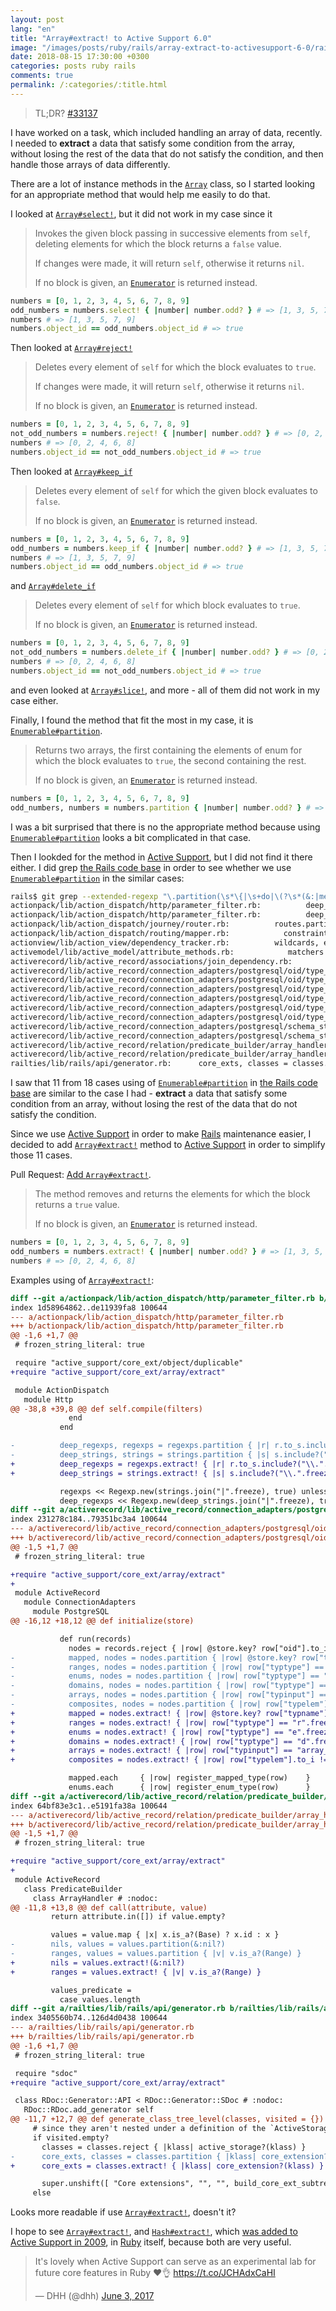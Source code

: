 ```yaml
---
layout: post
lang: "en"
title: "Array#extract! to Active Support 6.0"
image: "/images/posts/ruby/rails/array-extract-to-activesupport-6-0/rails460x460.png"
date: 2018-08-15 17:30:00 +0300
categories: posts ruby rails
comments: true
permalink: /:categories/:title.html
---
```


> TL;DR? [#33137](https://github.com/rails/rails/pull/33137)

I have worked on a task, which included handling an array of data, recently.
I needed to **extract** a data that satisfy some condition from the array, without losing the rest of the data that do not satisfy the condition, and then handle those arrays of data differently.

There are a lot of instance methods in the [`Array`](http://ruby-doc.org/core-2.5.1/Array.html) class, so I started looking for an appropriate method that would help me easily to do that.

I looked at [`Array#select!`](http://ruby-doc.org/core-2.5.1/Array.html#method-i-select-21), but it did not work in my case since it

> Invokes the given block passing in successive elements from `self`, deleting elements for which the block returns a `false` value.
>
> If changes were made, it will return `self`, otherwise it returns `nil`.
>
> If no block is given, an [`Enumerator`](http://ruby-doc.org/core-2.5.1/Enumerator.html) is returned instead.

```ruby
numbers = [0, 1, 2, 3, 4, 5, 6, 7, 8, 9]
odd_numbers = numbers.select! { |number| number.odd? } # => [1, 3, 5, 7, 9]
numbers # => [1, 3, 5, 7, 9]
numbers.object_id == odd_numbers.object_id # => true
```

Then looked at [`Array#reject!`](http://ruby-doc.org/core-2.5.1/Array.html#method-i-reject-21)

> Deletes every element of `self` for which the block evaluates to `true`.
>
> If changes were made, it will return `self`, otherwise it returns `nil`.
>
> If no block is given, an [`Enumerator`](http://ruby-doc.org/core-2.5.1/Enumerator.html) is returned instead.

```ruby
numbers = [0, 1, 2, 3, 4, 5, 6, 7, 8, 9]
not_odd_numbers = numbers.reject! { |number| number.odd? } # => [0, 2, 4, 6, 8]
numbers # => [0, 2, 4, 6, 8]
numbers.object_id == not_odd_numbers.object_id # => true
```

Then looked at [`Array#keep_if`](http://ruby-doc.org/core-2.5.1/Array.html#method-i-keep_if)

> Deletes every element of `self` for which the given block evaluates to `false`.
>
> If no block is given, an [`Enumerator`](http://ruby-doc.org/core-2.5.1/Enumerator.html) is returned instead.

```ruby
numbers = [0, 1, 2, 3, 4, 5, 6, 7, 8, 9]
odd_numbers = numbers.keep_if { |number| number.odd? } # => [1, 3, 5, 7, 9]
numbers # => [1, 3, 5, 7, 9]
numbers.object_id == odd_numbers.object_id # => true
```

and [`Array#delete_if`](http://ruby-doc.org/core-2.5.1/Array.html#method-i-delete_if)

> Deletes every element of `self` for which block evaluates to `true`.
>
> If no block is given, an [`Enumerator`](http://ruby-doc.org/core-2.5.1/Enumerator.html) is returned instead.

```ruby
numbers = [0, 1, 2, 3, 4, 5, 6, 7, 8, 9]
not_odd_numbers = numbers.delete_if { |number| number.odd? } # => [0, 2, 4, 6, 8]
numbers # => [0, 2, 4, 6, 8]
numbers.object_id == not_odd_numbers.object_id # => true
```

and even looked at [`Array#slice!`](http://ruby-doc.org/core-2.5.1/Array.html#method-i-slice-21), and more - all of them did not work in my case either.

Finally, I found the method that fit the most in my case, it is [`Enumerable#partition`](http://ruby-doc.org/core-2.5.1/Enumerable.html#method-i-partition).

> Returns two arrays, the first containing the elements of enum for which the block evaluates to `true`, the second containing the rest.
>
> If no block is given, an [`Enumerator`](http://ruby-doc.org/core-2.5.1/Enumerator.html) is returned instead.

```ruby
numbers = [0, 1, 2, 3, 4, 5, 6, 7, 8, 9]
odd_numbers, numbers = numbers.partition { |number| number.odd? } # => [[1, 3, 5, 7, 9], [0, 2, 4, 6, 8]]
```

I was a bit surprised that there is no the appropriate method because using [`Enumerable#partition`](http://ruby-doc.org/core-2.5.1/Enumerable.html#method-i-partition) looks a bit complicated in that case.

Then I lookded for the method in [Active Support](https://github.com/rails/rails/tree/master/activesupport), but I did not find it there either.
I did grep [the Rails code base](https://github.com/rails/rails) in order to see whether we use [`Enumerable#partition`](http://ruby-doc.org/core-2.5.1/Enumerable.html#method-i-partition) in the similar cases:

```bash
rails$ git grep --extended-regexp "\.partition(\s*\{|\s+do|\(?\s*(&:|method))"
actionpack/lib/action_dispatch/http/parameter_filter.rb:          deep_regexps, regexps = regexps.partition { |r| r.to_s.include?("\\.".freeze) }
actionpack/lib/action_dispatch/http/parameter_filter.rb:          deep_strings, strings = strings.partition { |s| s.include?("\\.".freeze) }
actionpack/lib/action_dispatch/journey/router.rb:          routes.partition { |r|
actionpack/lib/action_dispatch/routing/mapper.rb:            constraints.partition do |key, requirement|
actionview/lib/action_view/dependency_tracker.rb:          wildcards, explicits = dependencies.partition { |dependency| dependency[-1] == "*" }
activemodel/lib/active_model/attribute_methods.rb:            matchers = attribute_method_matchers.partition(&:plain?).reverse.flatten(1)
activerecord/lib/active_record/associations/join_dependency.rb:          }.partition(&:first)
activerecord/lib/active_record/connection_adapters/postgresql/oid/type_map_initializer.rb:            mapped, nodes = nodes.partition { |row| @store.key? row["typname"] }
activerecord/lib/active_record/connection_adapters/postgresql/oid/type_map_initializer.rb:            ranges, nodes = nodes.partition { |row| row["typtype"] == "r".freeze }
activerecord/lib/active_record/connection_adapters/postgresql/oid/type_map_initializer.rb:            enums, nodes = nodes.partition { |row| row["typtype"] == "e".freeze }
activerecord/lib/active_record/connection_adapters/postgresql/oid/type_map_initializer.rb:            domains, nodes = nodes.partition { |row| row["typtype"] == "d".freeze }
activerecord/lib/active_record/connection_adapters/postgresql/oid/type_map_initializer.rb:            arrays, nodes = nodes.partition { |row| row["typinput"] == "array_in".freeze }
activerecord/lib/active_record/connection_adapters/postgresql/oid/type_map_initializer.rb:            composites, nodes = nodes.partition { |row| row["typelem"].to_i != 0 }
activerecord/lib/active_record/connection_adapters/postgresql/schema_statements.rb:              sqls, procs = Array(send(method, table, *arguments)).partition { |v| v.is_a?(String) }
activerecord/lib/active_record/connection_adapters/postgresql/schema_statements.rb:          sqls, procs = Array(change_column_for_alter(table_name, column_name, type, options)).partition { |v| v.is_a?(String) }
activerecord/lib/active_record/relation/predicate_builder/array_handler.rb:        nils, values = values.partition(&:nil?)
activerecord/lib/active_record/relation/predicate_builder/array_handler.rb:        ranges, values = values.partition { |v| v.is_a?(Range) }
railties/lib/rails/api/generator.rb:      core_exts, classes = classes.partition { |klass| core_extension?(klass) }
```

I saw that 11 from 18 cases using of [`Enumerable#partition`](http://ruby-doc.org/core-2.5.1/Enumerable.html#method-i-partition) in [the Rails code base](https://github.com/rails/rails) are similar to the case I had - **extract** a data that satisfy some condition from an array, without losing the rest of the data that do not satisfy the condition.

Since we use [Active Support](https://github.com/rails/rails/tree/master/activesupport) in order to make [Rails](https://github.com/rails/rails) maintenance easier, I decided to add [`Array#extract!`](https://api.rubyonrails.org/v6.0/classes/Array.html#method-i-extract-21) method to [Active Support](https://github.com/rails/rails/tree/master/activesupport) in order to simplify those 11 cases.

Pull Request: [Add `Array#extract!`](https://github.com/rails/rails/pull/33137).

> The method removes and returns the elements for which the block returns a `true` value.
>
> If no block is given, an [`Enumerator`](http://ruby-doc.org/core-2.5.1/Enumerator.html) is returned instead.

```ruby
numbers = [0, 1, 2, 3, 4, 5, 6, 7, 8, 9]
odd_numbers = numbers.extract! { |number| number.odd? } # => [1, 3, 5, 7, 9]
numbers # => [0, 2, 4, 6, 8]
```

Examples using of [`Array#extract!`](https://api.rubyonrails.org/v6.0/classes/Array.html#method-i-extract-21):

```diff
diff --git a/actionpack/lib/action_dispatch/http/parameter_filter.rb b/actionpack/lib/action_dispatch/http/parameter_filter.rb
index 1d58964862..de11939fa8 100644
--- a/actionpack/lib/action_dispatch/http/parameter_filter.rb
+++ b/actionpack/lib/action_dispatch/http/parameter_filter.rb
@@ -1,6 +1,7 @@
 # frozen_string_literal: true

 require "active_support/core_ext/object/duplicable"
+require "active_support/core_ext/array/extract"

 module ActionDispatch
   module Http
@@ -38,8 +39,8 @@ def self.compile(filters)
             end
           end

-          deep_regexps, regexps = regexps.partition { |r| r.to_s.include?("\\.".freeze) }
-          deep_strings, strings = strings.partition { |s| s.include?("\\.".freeze) }
+          deep_regexps = regexps.extract! { |r| r.to_s.include?("\\.".freeze) }
+          deep_strings = strings.extract! { |s| s.include?("\\.".freeze) }

           regexps << Regexp.new(strings.join("|".freeze), true) unless strings.empty?
           deep_regexps << Regexp.new(deep_strings.join("|".freeze), true) unless deep_strings.empty?
diff --git a/activerecord/lib/active_record/connection_adapters/postgresql/oid/type_map_initializer.rb b/activerecord/lib/active_record/connection_adapters/postgresql/oid/type_map_initializer.rb
index 231278c184..79351bc3a4 100644
--- a/activerecord/lib/active_record/connection_adapters/postgresql/oid/type_map_initializer.rb
+++ b/activerecord/lib/active_record/connection_adapters/postgresql/oid/type_map_initializer.rb
@@ -1,5 +1,7 @@
 # frozen_string_literal: true

+require "active_support/core_ext/array/extract"
+
 module ActiveRecord
   module ConnectionAdapters
     module PostgreSQL
@@ -16,12 +18,12 @@ def initialize(store)

           def run(records)
             nodes = records.reject { |row| @store.key? row["oid"].to_i }
-            mapped, nodes = nodes.partition { |row| @store.key? row["typname"] }
-            ranges, nodes = nodes.partition { |row| row["typtype"] == "r".freeze }
-            enums, nodes = nodes.partition { |row| row["typtype"] == "e".freeze }
-            domains, nodes = nodes.partition { |row| row["typtype"] == "d".freeze }
-            arrays, nodes = nodes.partition { |row| row["typinput"] == "array_in".freeze }
-            composites, nodes = nodes.partition { |row| row["typelem"].to_i != 0 }
+            mapped = nodes.extract! { |row| @store.key? row["typname"] }
+            ranges = nodes.extract! { |row| row["typtype"] == "r".freeze }
+            enums = nodes.extract! { |row| row["typtype"] == "e".freeze }
+            domains = nodes.extract! { |row| row["typtype"] == "d".freeze }
+            arrays = nodes.extract! { |row| row["typinput"] == "array_in".freeze }
+            composites = nodes.extract! { |row| row["typelem"].to_i != 0 }

             mapped.each     { |row| register_mapped_type(row)    }
             enums.each      { |row| register_enum_type(row)      }
diff --git a/activerecord/lib/active_record/relation/predicate_builder/array_handler.rb b/activerecord/lib/active_record/relation/predicate_builder/array_handler.rb
index 64bf83e3c1..e5191fa38a 100644
--- a/activerecord/lib/active_record/relation/predicate_builder/array_handler.rb
+++ b/activerecord/lib/active_record/relation/predicate_builder/array_handler.rb
@@ -1,5 +1,7 @@
 # frozen_string_literal: true

+require "active_support/core_ext/array/extract"
+
 module ActiveRecord
   class PredicateBuilder
     class ArrayHandler # :nodoc:
@@ -11,8 +13,8 @@ def call(attribute, value)
         return attribute.in([]) if value.empty?

         values = value.map { |x| x.is_a?(Base) ? x.id : x }
-        nils, values = values.partition(&:nil?)
-        ranges, values = values.partition { |v| v.is_a?(Range) }
+        nils = values.extract!(&:nil?)
+        ranges = values.extract! { |v| v.is_a?(Range) }

         values_predicate =
           case values.length
diff --git a/railties/lib/rails/api/generator.rb b/railties/lib/rails/api/generator.rb
index 3405560b74..126d4d0438 100644
--- a/railties/lib/rails/api/generator.rb
+++ b/railties/lib/rails/api/generator.rb
@@ -1,6 +1,7 @@
 # frozen_string_literal: true

 require "sdoc"
+require "active_support/core_ext/array/extract"

 class RDoc::Generator::API < RDoc::Generator::SDoc # :nodoc:
   RDoc::RDoc.add_generator self
@@ -11,7 +12,7 @@ def generate_class_tree_level(classes, visited = {})
     # since they aren't nested under a definition of the `ActiveStorage` module.
     if visited.empty?
       classes = classes.reject { |klass| active_storage?(klass) }
-      core_exts, classes = classes.partition { |klass| core_extension?(klass) }
+      core_exts = classes.extract! { |klass| core_extension?(klass) }

       super.unshift([ "Core extensions", "", "", build_core_ext_subtree(core_exts, visited) ])
     else
```

Looks more readable if use [`Array#extract!`](https://api.rubyonrails.org/v6.0/classes/Array.html#method-i-extract-21), doesn't it?

I hope to see [`Array#extract!`](https://api.rubyonrails.org/v6.0/classes/Array.html#method-i-extract-21), and [`Hash#extract!`](https://api.rubyonrails.org/v5.2/classes/Hash.html#method-i-extract-21), which [was added to Active Support in 2009](https://github.com/rails/rails/commit/8dcf91ca113579646e95b0fd7a864dfb6512a53b), in [Ruby](https://github.com/ruby/ruby) itself, because both are very useful.

<blockquote class="twitter-tweet" data-lang="en"><p lang="en" dir="ltr">It&#39;s lovely when Active Support can serve as an experimental lab for future core features in Ruby ❤️👌 <a href="https://t.co/JCHAdxCaHI">https://t.co/JCHAdxCaHI</a></p>&mdash; DHH (@dhh) <a href="https://twitter.com/dhh/status/871034291786002433?ref_src=twsrc%5Etfw">June 3, 2017</a></blockquote>
